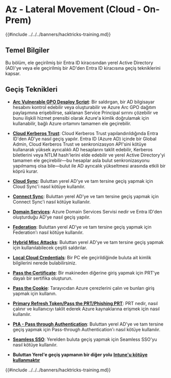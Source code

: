 # Az - Lateral Movement (Cloud - On-Prem)

{{#include ../../../banners/hacktricks-training.md}}

## Temel Bilgiler

Bu bölüm, ele geçirilmiş bir Entra ID kiracısından yerel Active Directory (AD)'ye veya ele geçirilmiş bir AD'den Entra ID kiracısına geçiş tekniklerini kapsar.

## Geçiş Teknikleri

- [**Arc Vulnerable GPO Desploy Script**](az-arc-vulnerable-gpo-deploy-script.md): Bir saldırgan, bir AD bilgisayar hesabını kontrol edebilir veya oluşturabilir ve Azure Arc GPO dağıtım paylaşımına erişebilirse, saklanan Service Principal sırrını çözebilir ve bunu ilişkili hizmet prensibi olarak Azure'a kimlik doğrulamak için kullanabilir, bağlı Azure ortamını tamamen ele geçirebilir.

- [**Cloud Kerberos Trust**](az-cloud-kerberos-trust.md): Cloud Kerberos Trust yapılandırıldığında Entra ID'den AD'ye nasıl geçiş yapılır. Entra ID (Azure AD) içinde bir Global Admin, Cloud Kerberos Trust ve senkronizasyon API'sini kötüye kullanarak yüksek ayrıcalıklı AD hesaplarını taklit edebilir, Kerberos biletlerini veya NTLM hash'lerini elde edebilir ve yerel Active Directory'yi tamamen ele geçirebilir—bu hesaplar asla bulut senkronizasyonu yapılmamış olsa bile—bulut ile AD ayrıcalık yükseltmesi arasında etkili bir köprü kurar.

- [**Cloud Sync**](az-cloud-sync.md): Buluttan yerel AD'ye ve tam tersine geçiş yapmak için Cloud Sync'i nasıl kötüye kullanılır.

- [**Connect Sync**](az-connect-sync.md): Buluttan yerel AD'ye ve tam tersine geçiş yapmak için Connect Sync'i nasıl kötüye kullanılır.

- [**Domain Services**](az-domain-services.md): Azure Domain Services Servisi nedir ve Entra ID'den oluşturduğu AD'ye nasıl geçiş yapılır.

- [**Federation**](az-federation.md): Buluttan yerel AD'ye ve tam tersine geçiş yapmak için Federation'ı nasıl kötüye kullanılır.

- [**Hybrid Misc Attacks**](az-hybrid-identity-misc-attacks.md): Buluttan yerel AD'ye ve tam tersine geçiş yapmak için kullanılabilecek çeşitli saldırılar.

- [**Local Cloud Credentials**](az-local-cloud-credentials.md): Bir PC ele geçirildiğinde buluta ait kimlik bilgilerini nerede bulabilirsiniz.

- [**Pass the Certificate**](az-pass-the-certificate.md): Bir makineden diğerine giriş yapmak için PRT'ye dayalı bir sertifika oluşturun.

- [**Pass the Cookie**](az-pass-the-cookie.md): Tarayıcıdan Azure çerezlerini çalın ve bunları giriş yapmak için kullanın.

- [**Primary Refresh Token/Pass the PRT/Phishing PRT**](az-primary-refresh-token-prt.md): PRT nedir, nasıl çalınır ve kullanıcıyı taklit ederek Azure kaynaklarına erişmek için nasıl kullanılır.

- [**PtA - Pass through Authentication**](az-pta-pass-through-authentication.md): Buluttan yerel AD'ye ve tam tersine geçiş yapmak için Pass-through Authentication'ı nasıl kötüye kullanılır.

- [**Seamless SSO**](az-seamless-sso.md): Yerelden buluta geçiş yapmak için Seamless SSO'yu nasıl kötüye kullanılır.

- **Buluttan Yerel'e geçiş yapmanın bir diğer yolu** [**Intune'u kötüye kullanmaktır**](../az-services/intune.md)

{{#include ../../../banners/hacktricks-training.md}}
